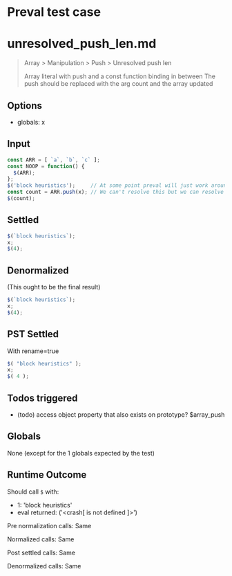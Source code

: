 # Preval test case

# unresolved_push_len.md

> Array > Manipulation > Push > Unresolved push len
>
> Array literal with push and a const function binding in between
> The push should be replaced with the arg count and the array updated

## Options

- globals: x

## Input

`````js filename=intro
const ARR = [ `a`, `b`, `c` ];
const NOOP = function() {
  $(ARR);
};
$('block heuristics');     // At some point preval will just work around this... ;)
const count = ARR.push(x); // We can't resolve this but we can resolve the .len
$(count);
`````


## Settled


`````js filename=intro
$(`block heuristics`);
x;
$(4);
`````


## Denormalized
(This ought to be the final result)

`````js filename=intro
$(`block heuristics`);
x;
$(4);
`````


## PST Settled
With rename=true

`````js filename=intro
$( "block heuristics" );
x;
$( 4 );
`````


## Todos triggered


- (todo) access object property that also exists on prototype? $array_push


## Globals


None (except for the 1 globals expected by the test)


## Runtime Outcome


Should call `$` with:
 - 1: 'block heuristics'
 - eval returned: ('<crash[ <ref> is not defined ]>')

Pre normalization calls: Same

Normalized calls: Same

Post settled calls: Same

Denormalized calls: Same
